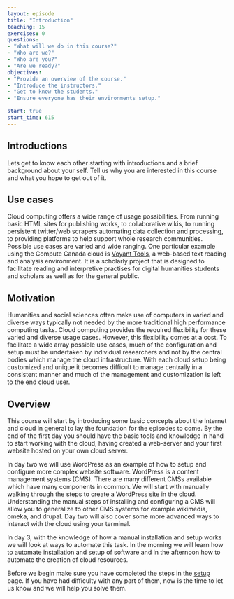 ```yaml
---
layout: episode
title: "Introduction"
teaching: 15
exercises: 0
questions:
- "What will we do in this course?"
- "Who are we?"
- "Who are you?"
- "Are we ready?"
objectives:
- "Provide an overview of the course."
- "Introduce the instructors."
- "Get to know the students."
- "Ensure everyone has their environments setup."

start: true
start_time: 615
---
```


## Introductions
Lets get to know each other starting with introductions and a brief background about your self. Tell us why you are interested in this course and what you hope to get out of it.

## Use cases
Cloud computing offers a wide range of usage possibilities. From running basic HTML sites for publishing works, to collaborative wikis, to running persistent twitter/web scrapers automating data collection and processing, to providing platforms to help support whole research communities. Possible use cases are varied and wide ranging. One particular example using the Compute Canada cloud is [Voyant Tools](https://voyant-tools.org/), a web-based text reading and analysis environment. It is a scholarly project that is designed to facilitate reading and interpretive practises for digital humanities students and scholars as well as for the general public.

## Motivation
Humanities and social sciences often make use of computers in varied and diverse ways typically not needed by the more traditional high performance computing tasks. Cloud computing provides the required flexibility for these varied and diverse usage cases. However, this flexibility comes at a cost. To facilitate a wide array possible use cases, much of the configuration and setup must be undertaken by individual researchers and not by the central bodies which manage the cloud infrastructure. With each cloud setup being customized and unique it becomes difficult to manage centrally in a consistent manner and much of the management and customization is left to the end cloud user.

## Overview
This course will start by introducing some basic concepts about the Internet and cloud in general to lay the foundation for the episodes to come. By the end of the first day you should have the basic tools and knowledge in hand to start working with the cloud, having created a web-server and your first website hosted on your own cloud server.

In day two we will use WordPress as an example of how to setup and configure more complex website software.  WordPress is a content management systems (CMS). There are many different CMSs available which have many components in common. We will start with manually walking through the steps to create a WordPress site in the cloud. Understanding the manual steps of installing and configuring a CMS will allow you to generalize to other CMS systems for example wikimedia, omeka, and drupal. Day two will also cover some more advanced ways to interact with the cloud using your terminal.

In day 3, with the knowledge of how a manual installation and setup works we will look at ways to automate this task. In the morning we will learn how to automate installation and setup of software and in the afternoon how to automate the creation of cloud resources.

Before we begin make sure you have completed the steps in the [setup](../setup) page. If you have had difficulty with any part of them, now is the time to let us know and we will help you solve them.
